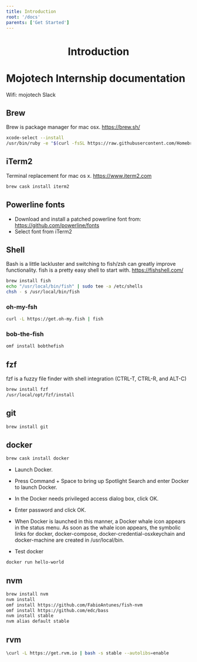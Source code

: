 ```yaml
---
title: Introduction
root: '/docs'
parents: ['Get Started']
---
```


<h1 align="center">
  Introduction
</h1>

# Mojotech Internship documentation

Wifi: mojotech
Slack

## Brew

Brew is package manager for mac osx. https://brew.sh/
```sh
xcode-select --install
/usr/bin/ruby -e "$(curl -fsSL https://raw.githubusercontent.com/Homebrew/install/master/install)"
```

## iTerm2

Terminal replacement for mac os x. https://www.iterm2.com
```sh
brew cask install iterm2
```

## Powerline fonts

* Download and install a patched powerline font from: https://github.com/powerline/fonts
* Select font from iTerm2

## Shell

Bash is a little lackluster and switching to fish/zsh can greatly improve functionality. fish is a pretty easy shell to start with.  https://fishshell.com/
```sh
brew install fish
echo "/usr/local/bin/fish" | sudo tee -a /etc/shells
chsh - s /usr/local/bin/fish
```

### oh-my-fsh
```sh
curl -L https://get.oh-my.fish | fish
```

### bob-the-fish
```sh
omf install bobthefish
```

## fzf

fzf is a fuzzy file finder with shell integration (CTRL-T, CTRL-R, and ALT-C)
```sh
brew install fzf
/usr/local/opt/fzf/install
```

## git
```sh
brew install git
```

## docker
```sh
brew cask install docker
```

* Launch Docker.
 * Press Command + Space to bring up Spotlight Search and enter Docker to launch Docker.
 * In the Docker needs privileged access dialog box, click OK.
 * Enter password and click OK.

 * When Docker is launched in this manner, a Docker whale icon appears in the status menu. As soon as the whale icon appears, the symbolic links for docker, docker-compose, docker-credential-osxkeychain and docker-machine are created in /usr/local/bin.
 
* Test docker

```sh
docker run hello-world
```

## nvm
```sh
brew install nvm
nvm install 
omf install https://github.com/FabioAntunes/fish-nvm
omf install https://github.com/edc/bass
nvm install stable
nvm alias default stable
```

## rvm

```sh
\curl -L https://get.rvm.io | bash -s stable --autolibs=enable
```
